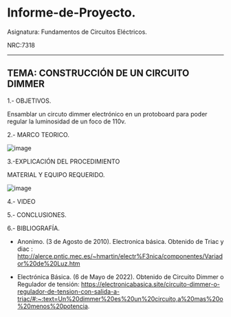 # Informe-de-Proyecto.

Asignatura: Fundamentos de Circuitos Eléctricos.

NRC:7318

---------------------------------------------------------------------------------------------------
TEMA: CONSTRUCCIÓN DE UN CIRCUITO DIMMER
---------------------------------------------------------------------------------------------------

1.- OBJETIVOS.

Ensamblar un circuto dimmer electrónico en un protoboard para poder regular la luminosidad de un foco de 110v.

2.- MARCO TEORICO.

![image](https://user-images.githubusercontent.com/105722861/178049101-b9b948e0-b02d-42f9-8e3d-508962199174.png)

3.-EXPLICACIÓN DEL PROCEDIMIENTO

MATERIAL Y EQUIPO REQUERIDO.

![image](https://user-images.githubusercontent.com/105722861/178050168-e8b2ee0b-f4ab-4ba5-9adc-b12d952aa26a.png)

4.- VIDEO

5.- CONCLUSIONES.

6.- BIBLIOGRAFÍA.

* Anonimo. (3 de Agosto de 2010). Electronica básica. Obtenido de Triac y diac : http://alerce.pntic.mec.es/~hmartin/electr%F3nica/componentes/Variador%20de%20Luz.htm

* Electrónica Básica. (6 de Mayo de 2022). Obtenido de Circuito Dimmer o Regulador de tensión: https://electronicabasica.site/circuito-dimmer-o-regulador-de-tension-con-salida-a-triac/#:~:text=Un%20dimmer%20es%20un%20circuito,a%20mas%20o%20menos%20potencia.

